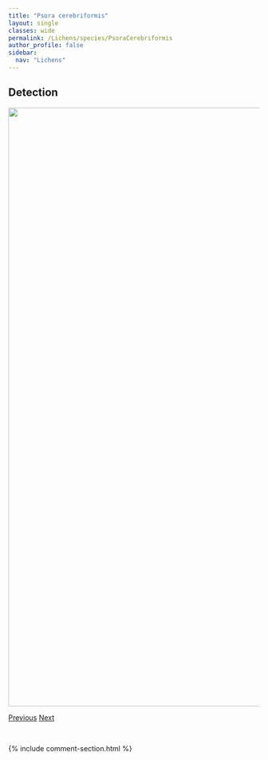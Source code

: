 ```yaml
---
title: "Psora cerebriformis"
layout: single
classes: wide
permalink: /Lichens/species/PsoraCerebriformis
author_profile: false
sidebar:
  nav: "Lichens"
---
```


<h2>Detection</h2>

<a href="https://drive.google.com/uc?export=view&id=1VOLWWV3kQ2nmohK_feabqVDmmzm5ZCzE">
<img src="https://drive.google.com/uc?export=view&id=1VOLWWV3kQ2nmohK_feabqVDmmzm5ZCzE" height = "1200" width = "800">
</a>


<a href="/DevelopmentWebsite/Lichens/species/PseudeverniaConsocians" class="pagination--pager" title="Pseudevernia consocians">Previous</a> <a href="/DevelopmentWebsite/Lichens/species/PsoraDecipiens" class="pagination--pager" title="Psora decipiens">Next</a>

<p>&nbsp;</p>

{% include comment-section.html %}
